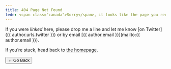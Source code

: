 ```yaml
---
title: 404 Page Not Found
lede: <span class="canada">Sorry</span>, it looks like the page you requested cannot be found.
---
```


If you were *linked* here, please drop me a line and let me know [on Twitter]({{ author.urls.twitter }}) or by email [{{ author.email }}](mailto:{{ author.email }}).

If you’re stuck, head back to [the homepage](/).

<nav class=" [ navigator ] ">
    <button type="button" onclick="history.back(-1)" aria-label="Go back">← Go Back</button>
</nav>
